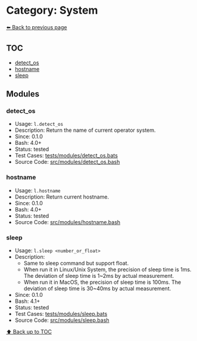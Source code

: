 # Category: System

[⬅️ Back to previous page](./README.md)

## TOC

- [detect_os](#detect_os)
- [hostname](#hostname)
- [sleep](#sleep)

## Modules

### detect_os

- Usage: `l.detect_os`
- Description: Return the name of current operator system.
- Since: 0.1.0
- Bash: 4.0+
- Status: tested
- Test Cases: [tests/modules/detect_os.bats](../../tests/modules/detect_os.bats)
- Source Code: [src/modules/detect_os.bash](../../src/modules/detect_os.bash)

### hostname

- Usage: `l.hostname`
- Description: Return current hostname.
- Since: 0.1.0
- Bash: 4.0+
- Status: tested
- Source Code: [src/modules/hostname.bash](../../src/modules/hostname.bash)

### sleep

- Usage: `l.sleep <number_or_float>`
- Description:
  - Same to sleep command but support float.
  - When run it in Linux/Unix System, the precision of sleep time is 1ms. The deviation of sleep time is 1~2ms by actual measurement.
  - When run it in MacOS, the precision of sleep time is 100ms. The deviation of sleep time is 30~40ms by actual measurement.
- Since: 0.1.0
- Bash: 4.1+
- Status: tested
- Test Cases: [tests/modules/sleep.bats](../../tests/modules/sleep.bats)
- Source Code: [src/modules/sleep.bash](../../src/modules/sleep.bash)

[⬆️ Back up to TOC](#toc)
